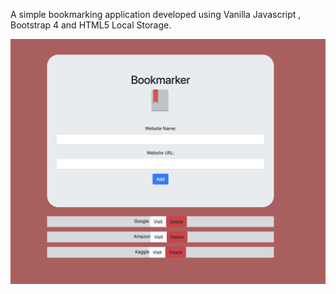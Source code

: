 A simple bookmarking application developed using Vanilla Javascript , Bootstrap 4 and HTML5 Local Storage.
</br>

<img src="Screenshot.png"></img>
